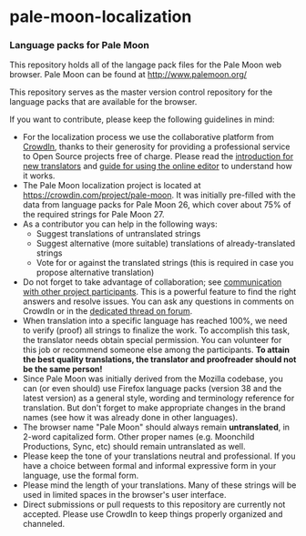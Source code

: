 # pale-moon-localization
### Language packs for Pale Moon

This repository holds all of the langage pack files for the Pale Moon web browser.
Pale Moon can be found at http://www.palemoon.org/

This repository serves as the master version control repository for the language packs that are available for the browser.

If you want to contribute, please keep the following guidelines in mind:
* For the localization process we use the collaborative platform from [CrowdIn](https://crowdin.com/), thanks to their generosity for providing a professional service to Open Source projects free of charge. Please read the [introduction for new translators](https://support.crowdin.com/crowdin-intro/) and [guide for using the online editor](https://support.crowdin.com/online-editor/) to understand how it works.
* The Pale Moon localization project is located at https://crowdin.com/project/pale-moon. It was initially pre-filled with the data from language packs for Pale Moon 26, which cover about 75% of the required strings for Pale Moon 27.
* As a contributor you can help in the following ways:
  * Suggest translations of untranslated strings
  * Suggest alternative (more suitable) translations of already-translated strings
  * Vote for or against the translated strings (this is required in case you propose alternative translation)
* Do not forget to take advantage of collaboration; see [communication with other project participants](https://support.crowdin.com/online-editor/#communicating-with-other-project-participants). This is a powerful feature to find the right answers and resolve issues. You can ask any questions in comments on CrowdIn or in the [dedicated thread on forum](https://forum.palemoon.org/viewtopic.php?f=30&t=13720).
* When translation into a specific language has reached 100%, we need to verify (proof) all strings to finalize the work. To accomplish this task, the translator needs obtain special permission. You can volunteer for this job or recommend someone else among the participants. **To attain the best quality translations, the translator and proofreader should not be the same person!**
* Since Pale Moon was initially derived from the Mozilla codebase, you can (or even should) use Firefox language packs (version 38 and the latest version) as a general style, wording and terminology reference for translation. But don't forget to make appropriate changes in the brand names (see how it was already done in other languages).
* The browser name "Pale Moon" should always remain **untranslated**, in 2-word capitalized form. Other proper names (e.g. Moonchild Productions, Sync, etc) should remain untranslated as well.
* Please keep the tone of your translations neutral and professional. If you have a choice between formal and informal expressive form in your language, use the formal form.
* Please mind the length of your translations. Many of these strings will be used in limited spaces in the browser's user interface.
* Direct submissions or pull requests to this repository are currently not accepted. Please use CrowdIn to keep things properly organized and channeled.

